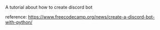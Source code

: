 A tutorial about how to create discord bot

reference: https://www.freecodecamp.org/news/create-a-discord-bot-with-python/

